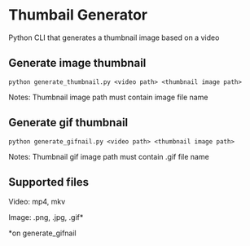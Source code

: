 # Thumbail Generator

Python CLI that generates a thumbnail image based on a video

## Generate image thumbnail

```
python generate_thumbnail.py <video path> <thumbnail image path> 
```

Notes:  Thumbnail image path must contain image file name

## Generate gif thumbnail

```
python generate_gifnail.py <video path> <thumbnail image path> 
```

Notes:  Thumbnail gif image path must contain .gif file name

## Supported files

Video: mp4, mkv

Image: .png, .jpg, .gif*

*on generate_gifnail